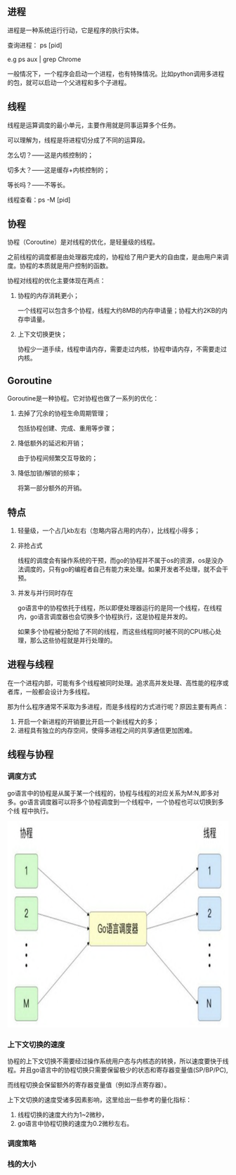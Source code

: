 ## 进程

进程是一种系统运行行动，它是程序的执行实体。

查询进程： ps [pid]

e.g ps aux | grep Chrome

一般情况下，一个程序会启动一个进程，也有特殊情况。比如python调用多进程的包，就可以启动一个父进程和多个子进程。

## 线程

线程是运算调度的最小单元，主要作用就是同事运算多个任务。

可以理解为，线程是将进程切分成了不同的运算段。

怎么切？——这是内核控制的；

切多大？——这是缓存+内核控制的；

等长吗？——不等长。

线程查看：ps -M [pid]

## 协程

协程（Coroutine）是对线程的优化，是轻量级的线程。

之前线程的调度都是由处理器完成的，协程给了用户更大的自由度，是由用户来调度。协程的本质就是用户控制的函数。

协程对线程的优化主要体现在两点：

1. 协程的内存消耗更小；

   一个线程可以包含多个协程，线程大约8MB的内存申请量；协程大约2KB的内存申请量。

2. 上下文切换更快；

   协程少一道手续，线程申请内存，需要走过内核，协程申请内存，不需要走过内核。

## Goroutine

Goroutine是一种协程。它对协程也做了一系列的优化：

1. 去掉了冗余的协程生命周期管理；

   包括协程创建、完成、重用等步骤；

2. 降低额外的延迟和开销；

   由于协程间频繁交互导致的；

3. 降低加锁/解锁的频率；

   将第一部分额外的开销。

## 特点

1. 轻量级，一个占几kb左右（忽略内容占用的内存），比线程小得多；

2. 非抢占式

   线程的调度会有操作系统的干预，而go的协程并不属于os的资源，os是没办法调度的，只有go的编程者自己有能力来处理。如果开发者不处理，就不会干预。
3. 并发与并行同时存在
   
   go语言中的协程依托于线程，所以即便处理器运行的是同一个线程，在线程内，go语言调度器也会切换多个协程执行，这是协程是并发的。
   
   如果多个协程被分配给了不同的线程，而这些线程同时被不同的CPU核心处理，那么这些协程就是并行处理的。

## 进程与线程

在一个进程内部，可能有多个线程被同时处理。追求高并发处理、高性能的程序或者库，一般都会设计为多线程。

那为什么程序通常不采取为多进程，而是多线程的方式进行呢？原因主要有两点：

1. 开启一个新进程的开销要比开启一个新线程大的多；
2. 进程具有独立的内存空间，使得多进程之间的共享通信更加困难。

## 线程与协程

### 调度方式
go语言中的协程是从属于某一个线程的，协程与线程的对应关系为M:N,即多对多。go语言调度器可以将多个协程调度到一个线程中，一个协程也可以切换到多个线
程中执行。

![img.png](img.png)

### 上下文切换的速度
协程的上下文切换不需要经过操作系统用户态与内核态的转换，所以速度要快于线程。并且go语言中的协程切换只需要保留极少的状态和寄存器变量值(SP/BP/PC),

而线程切换会保留额外的寄存器变量值（例如浮点寄存器）。

上下文切换的速度受诸多因素影响，这里给出一些参考的量化指标：
1. 线程切换的速度大约为1~2微秒，
2. go语言中协程切换的速度为0.2微秒左右。
### 调度策略
### 栈的大小


